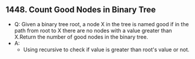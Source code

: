 ## 1448. Count Good Nodes in Binary Tree
- Q: Given a binary tree root, a node X in the tree is named good if in the path from root to X there are no nodes with a value greater than X.Return the number of good nodes in the binary tree.
- A:
    - Using recursive to check if value is greater than root's value or not.

